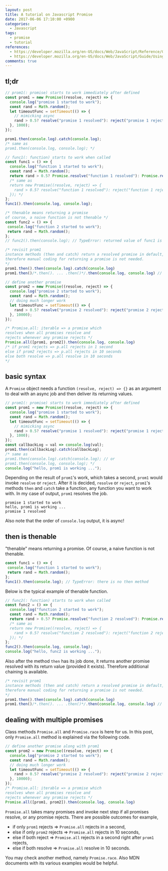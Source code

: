 ```yaml
---
layout: post
title: A tutorial on Javascript Promise
date: 2017-06-06 17:10:00 +0900
categories:
  - Javascript
tags:
  - promise
  - tutorial
references:
  - https://developer.mozilla.org/en-US/docs/Web/JavaScript/Reference/Global_Objects/Promise
  - https://developer.mozilla.org/en-US/docs/Web/JavaScript/Guide/Using_promises
comments: true
---
```


## tl;dr

```javascript
// prom1(: promise) starts to work immediately after defined
const prom1 = new Promise((resolve, reject) => {
  console.log("promise 1 started to work");
  const rand = Math.random();
  let timeoutFunc = setTimeout(() => {
    // mimicking async
    rand > 0.5? resolve("promise 1 resolved"): reject("promise 1 rejected");
  }, 1000);
});

prom1.then(console.log).catch(console.log);
/* same as
prom1.then(console.log, console.log); */

// func1(: function) starts to work when called
const func1 = () => {
  console.log("function 1 started to work");
  const rand = Math.random();
  return rand > 0.5? Promise.resolve("function 1 resolved"): Promise.reject("function 1 rejected");
  /* same as
  return new Promise((resolve, reject) => {
    rand > 0.5? resolve("function 1 resolved"): reject("function 1 rejected");
  }); */
};
func1().then(console.log, console.log);

/* thenable means returning a promise
of course, a naive function is not thenable */
const func2 = () => {
 console.log("function 2 started to work");
 return rand = Math.random();
};
// func2().then(console.log); // TypeError: returned value of func1 is not thenable

/* revisit prom1
instance methods (then and catch) return a resolved promise in default,
therefore manual coding for returning a promise is not needed.
*/
prom1.then().then(console.log).catch(console.log)
prom1.then()/*.then(). ... .then()*/.then(console.log, console.log) // same results

// define another promise
const prom2 = new Promise((resolve, reject) => {
  console.log("promise 2 started to work");
  const rand = Math.random();
  // doing much longer work
  let timeoutFunc = setTimeout(() => {
    rand > 0.5? resolve("promise 2 resolved"): reject("promise 2 rejected");
  }, 10000);
});

/* Promise.all: iterable => a promise which
resolves when all promises resolve and
rejects whenever any promise rejects */
Promise.all([prom1, prom2]).then(console.log, console.log)
/* if prom1 rejects => p.all rejects in 1 second
else if prom2 rejects => p.all rejects in 10 seconds
else both resolve => p.all resolve in 10 seconds
*/
```

## basic syntax
A `Promise` object needs a function `(resolve, reject) => {}` as an argument to deal with an async job and then deliver its returning values.

```javascript
// prom1(: promise) starts to work immediately after defined
const prom1 = new Promise((resolve, reject) => {
  console.log("promise 1 started to work");
  const rand = Math.random();
  let timeoutFunc = setTimeout(() => {
    // mimicking async
    rand > 0.5? resolve("promise 1 resolved"): reject("promise 1 rejected");
  }, 1000);
});
const callbackLog = val => console.log(val);
prom1.then(callbackLog).catch(callbackLog);
/* same as
prom1.then(console.log).catch(console.log); // or
prom1.then(console.log, console.log); */
console.log("hello, prom1 is working ...");
```

Depending on the result of `prom1`'s work, which takes a second, `prom1` would invoke `resolve` or `reject`. After it is decided, `resolve` or `reject`, `prom1`'s methods `then` and `catch` take a function, any function you want to work with. In my case of output, `prom1` resolves the job.

```
promise 1 started to work
hello, prom1 is working ...
promise 1 resolved
```

Also note that the order of `console.log` output, it is async!

## then is thenable

"thenable" means returning a promise. Of course, a naive function is not thenable.

```javascript
const func1 = () => {
 console.log("function 1 started to work");
 return rand = Math.random();
};
func1().then(console.log); // TypeError: there is no then method
```

Below is the typical example of thenable function.

```javascript
// func2(: function) starts to work when called
const func2 = () => {
  console.log("function 2 started to work");
  const rand = Math.random();
  return rand > 0.5? Promise.resolve("function 2 resolved"): Promise.reject("function 2 rejected");
  /* same as
  return new Promise((resolve, reject) => {
    rand > 0.5? resolve("function 2 resolved"): reject("function 2 rejected");
  }); */
};
func2().then(console.log, console.log);
console.log("hello, func2 is working ...");
```

Also after the method `then` has its job done, it returns another promise resolved with its return value (provided it exists). Therefore additional chaining is available.

```javascript
/* revisit prom1
instance methods (then and catch) return a resolved promise in default,
therefore manual coding for returning a promise is not needed.
*/
prom1.then().then(console.log).catch(console.log)
prom1.then()/*.then(). ... .then()*/.then(console.log, console.log) // same results
```

## dealing with multiple promises

Class methods `Promise.all` and `Promise.race` is here for us. In this post, only `Promise.all` method is explained via the following code.

```javascript
// define another promise along with prom1
const prom2 = new Promise((resolve, reject) => {
  console.log("promise 2 started to work");
  const rand = Math.random();
  // doing much longer work
  let timeoutFunc = setTimeout(() => {
    rand > 0.5? resolve("promise 2 resolved"): reject("promise 2 rejected");
  }, 10000);
});
/* Promise.all: iterable => a promise which
resolves when all promises resolve and
rejects whenever any promise rejects */
Promise.all([prom1, prom2]).then(console.log, console.log)
```

`Promise.all` takes many promises and invoke next step if all promises resolve, or any promise rejects. There are possible outcomes for example,

* if only `prom1` rejects => `Promise.all` rejects in a second,
* else if only `prom2` rejects => `Promise.all` rejects in 10 seconds,
* else if both reject => `Promise.all` rejects in a second right after `prom1` rejects,
* else if both resolve => `Promise.all` resolve in 10 seconds.

You may check another method, namely `Promise.race`. Also MDN documents with its various examples would be helpful.
